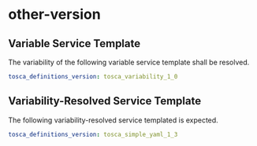 # other-version


## Variable Service Template

The variability of the following variable service template shall be resolved.

```yaml linenums="1"
tosca_definitions_version: tosca_variability_1_0

```







## Variability-Resolved Service Template

The following variability-resolved service templated is expected.

```yaml linenums="1"
tosca_definitions_version: tosca_simple_yaml_1_3

```


